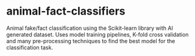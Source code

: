 # animal-fact-classifiers
Animal fake/fact classification using the Scikit-learn library with AI generated dataset. Uses model training pipelines, K-fold cross validation and many pre-processing techniques to find the best model for the classification task.
